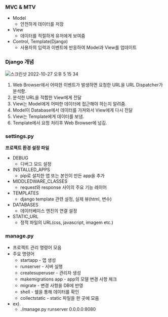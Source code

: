 ### MVC & MTV

- Model
  - 안전하게 데이터를 저장
- View
  - 데이터를 적절하게 유저에게 보여줌
- Control, Template(Django)
  - 사용자의 입력과 이벤트에 반응하여 Model과 View를 업데이트



### Django 개념

![스크린샷 2022-10-27 오후 5 15 34](https://user-images.githubusercontent.com/91196025/198283287-2a173b8e-c613-45bd-b2e2-b17bf3c776d2.png)


1. Web Browser에서 어떠한 이벤트가 발생하면 요청한 URL을 URL Dispatcher가 분석함.
2. 분석한 URL을 적합한 View에게 전달 
3. View는 Model에게 어떠한 데이터에 접근해야 하는지 알려줌.
4. Model이 Database에서 데이터를 가져와서 View에게 다시 전달
5. View는 Template에게 데이터를 보냄.
6. Template에서 요청 처리후 Web Browser에 넘김.

  

### settings.py

**프로젝트 환경 설정 파일**

- DEBUG
  - 디버그 모드 설정
- INSTALLED_APPS
  - pip로 설치한 앱 또는 본인이 만든 app을 추가
- MIDDLEDWARE_CLASSES
  - request와 response 사이의 주요 기능 레이어
- TEMPLATES
  - django template 관련 설정, 실제 뷰(html, 변수)
- DATABASES
  - 데이터베이스 엔진의 연결 설정
- STATIC_URL
  - 정적 파일의 URL(css, javascript, imagem etc.)





### manage.py

- 프로젝트 관리 명령어 모음
- 주요 명령어
  - startapp - 앱 생성
  - runserver - 서버 실행
  - createsuperuser - 관리자 생성
  - makemigrations app - app의 모델 변경 사항 체크
  - migrate - 변경 사항을 DB에 반영
  - shell - 쉘을 통해 데이터를 확인
  - collectstatic - static 파일을 한 곳에 모음
- ex).
  - ./manage.py runserver 0.0.0.0:8080
